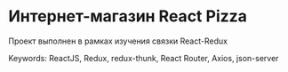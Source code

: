 # Интернет-магазин React Pizza
Проект выполнен в рамках изучения связки React-Redux

Keywords: ReactJS, Redux, redux-thunk, React Router, Axios, json-server
